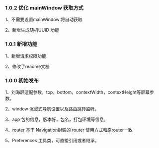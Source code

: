 ### 1.0.2 优化 mainWindow 获取方式

1、不需要设置mainWindow 将自动获取

2、新增生成随机UUID 功能

### 1.0.1 新增功能

1、新增请求权限功能

2、修改了readme文档

### 1.0.0 初始发布

1、刘海屏适配参数，top，bottom，contextWidth，contextHeight等屏幕参数。

2、window 沉浸式导航设置以及路由跳转监听。

3、app 包的信息，版本好，包名，打包环境等信息。

4、router 基于 Navigation封装的 router 使用方式和原router一致

5、Preferences 工具类，可直接引用或者继承。